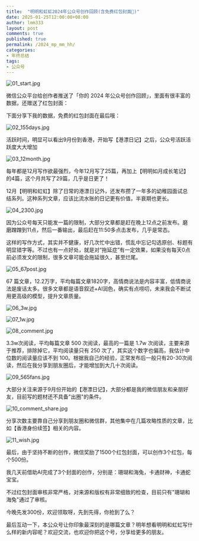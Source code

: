 ```yaml
---
title:  "明明和虹虹2024年公众号创作回顾(含免费红包封面🧧)"
date: 2025-01-25T12:00:00+08:00
author: lmm333
layout: post
comments: true
published: true
permalink: /2024_mp_mm_hh/
categories:
- 年终总结
tags:
- 公众号
---
```


![01_start.jpg](../images/2025-01-25-2024_mp_mm_hh/01_start.jpg)

微信公众平台给创作者推送了「你的 2024 年公众号创作回顾」，里面有很丰富的数据，还赠送了红包封面：
<!--more-->
下面分享下我的数据，免费的红包封面在最后哦：

![02_155days.jpg](../images/2025-01-25-2024_mp_mm_hh/02_155days.jpg)

活跃时间，明显可以看出9月份到香港，开始写【港漂日记】之后，公众号活跃活跃度大大增加

![03_12month.jpg](../images/2025-01-25-2024_mp_mm_hh/03_12month.jpg)

每年都是12月写作欲最强烈，今年12月写了25篇，再加上【明明如月成长笔记】的4篇，这个月共写了29篇，几乎是日更了！

12月【明明和虹虹】除了日常的港漂日记外，还发布攒了一年多的幼稚园面试总结系列。这种系列文章，应该比流水账的日记更有价值，半衰期也更长。

![04_2300.jpg](../images/2025-01-25-2024_mp_mm_hh/04_2300.jpg)

因为公众号每天只能发一篇的限制，大部分文章都是赶在晚上12点之前发布。磨磨蹭蹭到11点，然后一番输出，最后赶在11:50多点击发布，几乎是常态。

这样的写作方式，其实并不健康，好几次忙中出错，慌乱中忘记勾选原创、标题有明显错字等。不过也有一点好处，就是对“拖延症”有一定效果，如果没有每天0点前必须发文的限制，很多文章可能会拖延很久，甚至烂尾。

![05_67post.jpg](../images/2025-01-25-2024_mp_mm_hh/05_67post.jpg)

67 篇文章，12.2万字，平均每篇文章1820字，高情商说法是内容丰富，低情商说法是废话太多。很多文章都是语音叙述+AI润色，确实有点唠叨，未来我会不断试用更高级的模型，提升文章质量。

![06_3w.jpg](../images/2025-01-25-2024_mp_mm_hh/06_3w.jpg)

![07_1w.jpg](../images/2025-01-25-2024_mp_mm_hh/07_1w.jpg)

![08_comment.jpg](../images/2025-01-25-2024_mp_mm_hh/08_comment.jpg)

3.3w次阅读，平均每篇文章 500 次阅读，最高的一篇是 1.7w 次阅读，主要来源于推荐，排除掉它，平均阅读量只有 250 次了，其实这个数字也偏高，我估计中位数的阅读量应该不到 100。根据我自己的经验，正常发布后一般只有20-30次阅读，然后在我分享到朋友圈后，才能增加到大几十次阅读。

![09_565fans.jpg](../images/2025-01-25-2024_mp_mm_hh/09_565fans.jpg)

大部分关注来源于9月份开始的【港漂日记】，大部分都是我的微信朋友和亲朋好友，目前写的题材还不具备"出圈"的条件。

![10_comment_share.jpg](../images/2025-01-25-2024_mp_mm_hh/10_comment_share.jpg)

分享次数主要靠自己分享到朋友圈和微信群，其他集中在几篇攻略性质的文章，比如【香港身份续签】相关的内容。

![11_wish.jpg](../images/2025-01-25-2024_mp_mm_hh/11_wish.jpg)

最后，由于坚持不断的创作，微信奖励了1500个红包封面，可以创作3个红包，每个500份。

我几天前借助AI完成了3个封面的创作，分别是：珊瑚和海兔，卡通财神，卡通蛇宝宝。

不过红包封面审核非常严格，对来源和版权有非常细致的检查，目前只有"珊瑚和海兔"通过了审核。

今晚先发300份，欢迎领取呀，先到先得，你抢到了么？

最后互动一下，本公众号让你印象最深刻的是哪篇文章？明年想看明明和虹虹写什么样的新内容呢？欢迎交流，也欢迎你把这个号，分享给更多的朋友。
